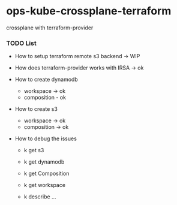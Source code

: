 # ops-kube-crossplane-terraform
crossplane with terraform-provider

### TODO List
- How to setup terraform remote s3 backend -> WIP

- How does terraform-provider works with IRSA -> ok

- How to create dynamodb
  - workspace -> ok
  - composition - ok

- How to create s3
  - workspace -> ok
  - composition -> ok

- How to debug the issues
  - k get s3
  - k get dynamodb
  - k get Composition

  - k get workspace
  - k describe ...
